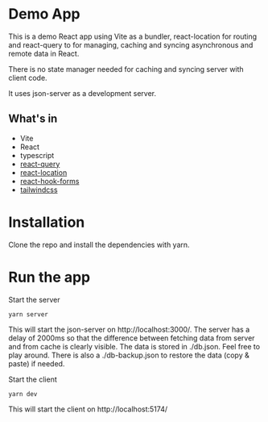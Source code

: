 # Demo App

This is a demo React app using Vite as a bundler, react-location for routing and react-query to for managing, caching and syncing asynchronous and remote data in React.

There is no state manager needed for caching and syncing server with client code.

It uses json-server as a development server.

## What's in
* Vite
* React
* typescript
* [react-query](https://tanstack.com/query/v4/?from=reactQueryV3&original=https://react-query-v3.tanstack.com/)
* [react-location](https://react-location.tanstack.com/)
* [react-hook-forms](https://react-hook-form.com/)
* [tailwindcss](https://tailwindcss.com/)


# Installation

Clone the repo and install the dependencies with yarn.

# Run the app

Start the server
```
yarn server
```

This will start the json-server on http://localhost:3000/.
The server has a delay of 2000ms so that the difference between fetching data from server and from cache is clearly visible.
The data is stored in ./db.json. Feel free to play around.
There is also a ./db-backup.json to restore the data (copy & paste) if needed.

Start the client
```
yarn dev
```
This will start the client on http://localhost:5174/